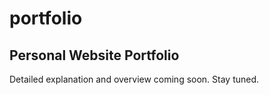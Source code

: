 # portfolio
Personal Website Portfolio
---
Detailed explanation and overview coming soon. Stay tuned. 
